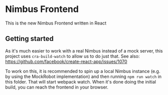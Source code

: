 # Nimbus Frontend

This is the new Nimbus Frontend written in React

## Getting started

As it's much easier to work with a real Nimbus instead of a mock server, this project uses `cra-build-watch` to allow
us to do just that. See also: https://github.com/facebook/create-react-app/issues/1070

To work on this, it is recommended to spin up a local Nimbus instance (e.g. by using the MockRobot implementation)
and then running `npm run watch` in this folder.
That will start webpack watch. When it's done doing the initial build, you can reach the frontend in your browser.

